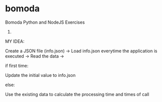 # bomoda

Bomoda Python and NodeJS Exercises

1. 
MY IDEA:

Create a JSON file (info.json) -> Load info.json everytime the application is executed -> Read the data -> 

if first time:

Update the initial value to info.json

else:

Use the existing data to calculate the processing time and times of call
